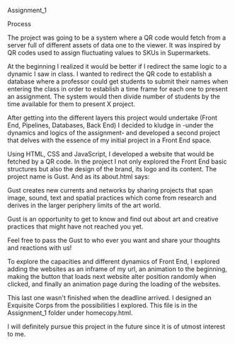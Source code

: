 Assignment_1

Process

The project was going to be a system where a QR code would fetch from a server full of different assets of data one to the viewer. It was inspired by QR codes used to assign fluctuating values to SKUs in Supermarkets. 

At the beginning I realized it would be better if I redirect the same logic to a dynamic I saw in class. I wanted to redirect the QR code to establish a database where a professor could get students to submit their names when entering the class in order to establish a time frame for each one to present an assignment. The system would then divide number of students by the time available for them to present X project. 

After getting into the different layers this project would undertake (Front End, Pipelines, Databases, Back End) I decided to kludge in -under the dynamics and logics of the assignment- and developed a second project that delves with the essence of my initial project in a Front End space. 

Using HTML, CSS and JavaScript, I developed a website that would be fetched by a QR code. In the project I not only explored the Front End basic structures but also the design of the brand, its logo and its content. The project name is Gust. And as its about.html says:

Gust creates new currents and networks by sharing projects that span image, sound, text and spatial practices which come from research and derives in the larger periphery limits of the art world.

Gust is an opportunity to get to know and find out about art and creative practices that might have not reached you yet.

Feel free to pass the Gust to who ever you want and share your thoughts and reactions with us!

To explore the capacities and different dynamics of Front End, I explored adding the websites as an inframe of my url, an animation to the beginning, making the button that loads next website alter position randomly when clicked, and finally an animation page during the loading of the websites.

This last one wasn't finished when the deadline arrived. I designed an Exquisite Corps from the possibilities I explored. This file is in the Assignment_1 folder under homecopy.html. 

I will definitely pursue this project in the future since it is of utmost interest to me. 